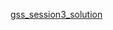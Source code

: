 <a href="https://docs.google.com/spreadsheets/d/1VgaEtsq761U4e-exed-w2-S-ppFtThPa4tjMyRxAmnw/edit#gid=966330407               ">gss_session3_solution</a>
<br>
